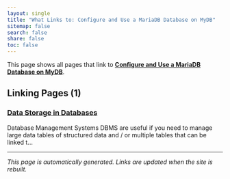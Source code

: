 ```yaml
---
layout: single
title: "What Links to: Configure and Use a MariaDB Database on MyDB"
sitemap: false
search: false
share: false
toc: false
---
```


This page shows all pages that link to **[Configure and Use a MariaDB Database on MyDB](/pathways/path-mydb-mariadb/)**.

## Linking Pages (1)

### [Data Storage in Databases](/scicomputing/store_databases/)

Database Management Systems DBMS are useful if you need to manage large data tables of structured data and / or multiple tables that can be linked t...

---


*This page is automatically generated. Links are updated when the site is rebuilt.*
